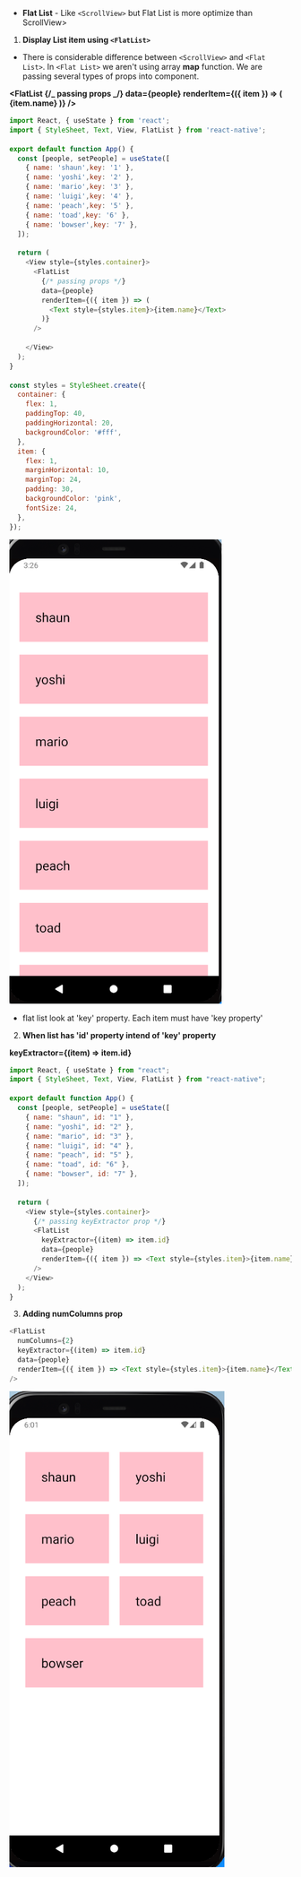 - **Flat List** - Like `<ScrollView>` but Flat List is more optimize than ScrollView>

1. **Display List item using `<FlatList>`**

- There is considerable difference between `<ScrollView>` and `<Flat List>`. In `<Flat List>` we aren't using array **map** function. We are passing several types of props into <FlatList> component.

**<FlatList
{/_ passing props _/}
data={people}
renderItem={({ item }) => (
<Text style={styles.item}>{item.name}</Text>
)}
/>**

```js
import React, { useState } from 'react';
import { StyleSheet, Text, View, FlatList } from 'react-native';

export default function App() {
  const [people, setPeople] = useState([
    { name: 'shaun',key: '1' },
    { name: 'yoshi',key: '2' },
    { name: 'mario',key: '3' },
    { name: 'luigi',key: '4' },
    { name: 'peach',key: '5' },
    { name: 'toad',key: '6' },
    { name: 'bowser',key: '7' },
  ]);

  return (
    <View style={styles.container}>
      <FlatList
        {/* passing props */}
        data={people}
        renderItem={({ item }) => (
          <Text style={styles.item}>{item.name}</Text>
        )}
      />

    </View>
  );
}

const styles = StyleSheet.create({
  container: {
    flex: 1,
    paddingTop: 40,
    paddingHorizontal: 20,
    backgroundColor: '#fff',
  },
  item: {
    flex: 1,
    marginHorizontal: 10,
    marginTop: 24,
    padding: 30,
    backgroundColor: 'pink',
    fontSize: 24,
  },
});
```

![](images/Screenshot%202023-09-18%20153403.png)


- flat list look at 'key' property. Each item must have 'key property'

2. **When list has 'id' property intend of 'key' property**

**keyExtractor={(item) => item.id}**

```js
import React, { useState } from "react";
import { StyleSheet, Text, View, FlatList } from "react-native";

export default function App() {
  const [people, setPeople] = useState([
    { name: "shaun", id: "1" },
    { name: "yoshi", id: "2" },
    { name: "mario", id: "3" },
    { name: "luigi", id: "4" },
    { name: "peach", id: "5" },
    { name: "toad", id: "6" },
    { name: "bowser", id: "7" },
  ]);

  return (
    <View style={styles.container}>
      {/* passing keyExtractor prop */}
      <FlatList
        keyExtractor={(item) => item.id}
        data={people}
        renderItem={({ item }) => <Text style={styles.item}>{item.name}</Text>}
      />
    </View>
  );
}
```

3. **Adding numColumns prop**

```js
<FlatList
  numColumns={2}
  keyExtractor={(item) => item.id}
  data={people}
  renderItem={({ item }) => <Text style={styles.item}>{item.name}</Text>}
/>
```

![](images/Screenshot%202023-09-18%20184944.png)

